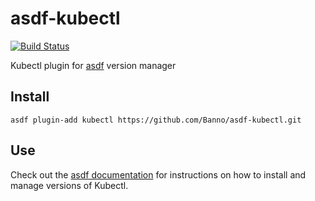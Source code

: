 # asdf-kubectl

[![Build Status](https://travis-ci.org/Banno/asdf-kubectl.svg?branch=master)](https://travis-ci.org/Banno/asdf-kubectl)

Kubectl plugin for [asdf](https://github.com/asdf-vm/asdf) version manager

## Install

```
asdf plugin-add kubectl https://github.com/Banno/asdf-kubectl.git
```

## Use

Check out the [asdf documentation](https://asdf-vm.com/#/core-manage-versions?id=install-version) for instructions on how to install and manage versions of Kubectl.
